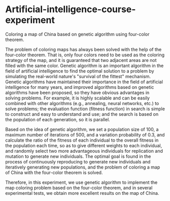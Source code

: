 # Artificial-intelligence-course-experiment
Coloring a map of China based on genetic algorithm using four-color theorem. 

The problem of coloring maps has always been solved with the help of the four-color theorem. That is, only four colors need to be used as the coloring strategy of the map, and it is guaranteed that two adjacent areas are not filled with the same color. Genetic algorithm is an important algorithm in the field of artificial intelligence to find the optimal solution to a problem by simulating the real-world nature's "survival of the fittest" mechanism. Genetic algorithms have maintained their importance in the field of artificial intelligence for many years, and improved algorithms based on genetic algorithms have been proposed, so they have obvious advantages in solving problems. For example, it is highly scalable and can be easily combined with other algorithms (e.g., annealing, neural networks, etc.) to solve problems; the evaluation function (fitness function) in search is simple to construct and easy to understand and use; and the search is based on the population of each generation, so it is parallel.

Based on the idea of genetic algorithm, we set a population size of 100, a maximum number of iterations of 500, and a variation probability of 0.3, and calculate the ratio of the fitness of each individual to the overall fitness in the population each time, so as to give different weights to each individual, and randomly select two more advantageous individuals for replication and mutation to generate new individuals. The optimal goal is found in the process of continuously reproducing to generate new individuals and iteratively generating new populations, and the problem of coloring a map of China with the four-color theorem is solved.

Therefore, in this experiment, we use genetic algorithm to implement the map coloring problem based on the four-color theorem, and in several experimental tests, we obtain more excellent results on the map of China.

